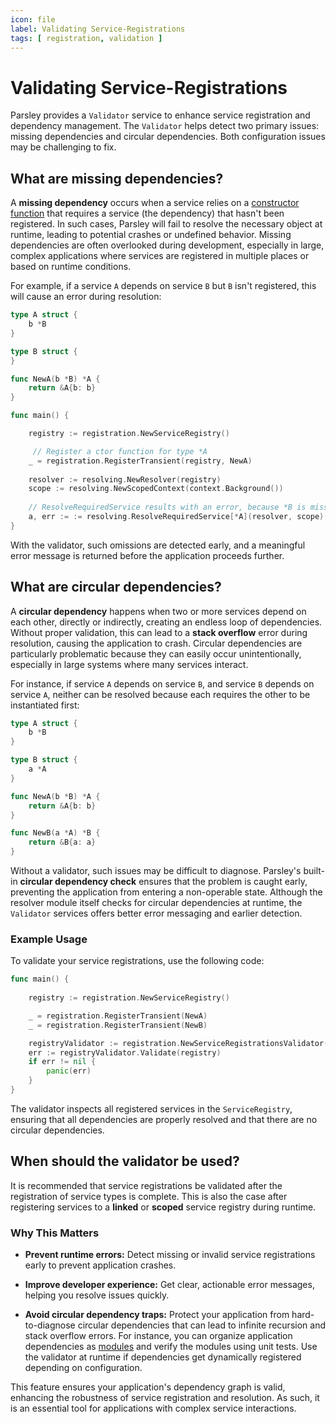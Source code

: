 ```yaml
---
icon: file
label: Validating Service-Registrations
tags: [ registration, validation ]
---
```

# Validating Service-Registrations

Parsley provides a `Validator` service to enhance service registration and dependency management. The `Validator` helps detect two primary issues: missing dependencies and circular dependencies. Both configuration issues may be challenging to fix.

## What are missing dependencies?

A **missing dependency** occurs when a service relies on a [constructor function](../registration/register-constructor-functions.md) that requires a service (the dependency) that hasn't been registered. In such cases, Parsley will fail to resolve the necessary object at runtime, leading to potential crashes or undefined behavior. Missing dependencies are often overlooked during development, especially in large, complex applications where services are registered in multiple places or based on runtime conditions.

For example, if a service `A` depends on service `B` but `B` isn't registered, this will cause an error during resolution:

```go
type A struct {
    b *B
}

type B struct {
}

func NewA(b *B) *A {
    return &A{b: b}
}

func main() {

    registry := registration.NewServiceRegistry()

     // Register a ctor function for type *A
    _ = registration.RegisterTransient(registry, NewA)
    
    resolver := resolving.NewResolver(registry)
	scope := resolving.NewScopedContext(context.Background())
    
    // ResolveRequiredService results with an error, because *B is missing, but required to construct *A
    a, err := := resolving.ResolveRequiredService[*A](resolver, scope)
}
```

With the validator, such omissions are detected early, and a meaningful error message is returned before the application proceeds further.

## What are circular dependencies?

A **circular dependency** happens when two or more services depend on each other, directly or indirectly, creating an endless loop of dependencies. Without proper validation, this can lead to a **stack overflow** error during resolution, causing the application to crash. Circular dependencies are particularly problematic because they can easily occur unintentionally, especially in large systems where many services interact.

For instance, if service `A` depends on service `B`, and service `B` depends on service `A`, neither can be resolved because each requires the other to be instantiated first:

```go
type A struct {
    b *B
}

type B struct {
    a *A
}

func NewA(b *B) *A {
    return &A{b: b}
}

func NewB(a *A) *B {
    return &B{a: a}
}
```

Without a validator, such issues may be difficult to diagnose. Parsley's built-in **circular dependency check** ensures that the problem is caught early, preventing the application from entering a non-operable state. Although the resolver module itself checks for circular dependencies at runtime, the `Validator` services offers better error messaging and earlier detection.

### Example Usage

To validate your service registrations, use the following code:

```go
func main() {
  
    registry := registration.NewServiceRegistry()

    _ = registration.RegisterTransient(NewA)
    _ = registration.RegisterTransient(NewB)

    registryValidator := registration.NewServiceRegistrationsValidator()
    err := registryValidator.Validate(registry)
    if err != nil {
        panic(err)
    }
}
```

The validator inspects all registered services in the `ServiceRegistry`, ensuring that all dependencies are properly resolved and that there are no circular dependencies.

## When should the validator be used?

It is recommended that service registrations be validated after the registration of service types is complete. This is also the case after registering services to a **linked** or **scoped** service registry during runtime.

### Why This Matters

- **Prevent runtime errors:** Detect missing or invalid service registrations early to prevent application crashes.

- **Improve developer experience:** Get clear, actionable error messages, helping you resolve issues quickly.

- **Avoid circular dependency traps:** Protect your application from hard-to-diagnose circular dependencies that can lead to infinite recursion and stack overflow errors. For instance, you can organize application dependencies as [modules](../registration/register-module.md) and verify the modules using unit tests. Use the validator at runtime if dependencies get dynamically registered depending on configuration.
  
This feature ensures your application's dependency graph is valid, enhancing the robustness of service registration and resolution. As such, it is an essential tool for applications with complex service interactions.